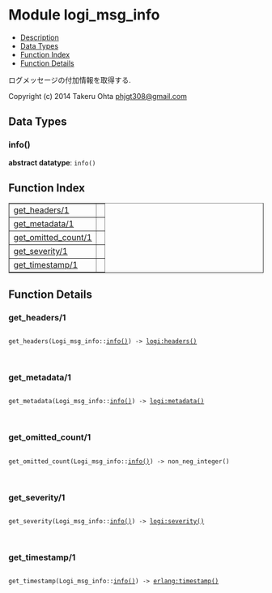 

# Module logi_msg_info #
* [Description](#description)
* [Data Types](#types)
* [Function Index](#index)
* [Function Details](#functions)

ログメッセージの付加情報を取得する.

Copyright (c) 2014 Takeru Ohta <phjgt308@gmail.com>

<a name="types"></a>

## Data Types ##




### <a name="type-info">info()</a> ###


__abstract datatype__: `info()`

<a name="index"></a>

## Function Index ##


<table width="100%" border="1" cellspacing="0" cellpadding="2" summary="function index"><tr><td valign="top"><a href="#get_headers-1">get_headers/1</a></td><td></td></tr><tr><td valign="top"><a href="#get_metadata-1">get_metadata/1</a></td><td></td></tr><tr><td valign="top"><a href="#get_omitted_count-1">get_omitted_count/1</a></td><td></td></tr><tr><td valign="top"><a href="#get_severity-1">get_severity/1</a></td><td></td></tr><tr><td valign="top"><a href="#get_timestamp-1">get_timestamp/1</a></td><td></td></tr></table>


<a name="functions"></a>

## Function Details ##

<a name="get_headers-1"></a>

### get_headers/1 ###

<pre><code>
get_headers(Logi_msg_info::<a href="#type-info">info()</a>) -&gt; <a href="logi.md#type-headers">logi:headers()</a>
</code></pre>
<br />

<a name="get_metadata-1"></a>

### get_metadata/1 ###

<pre><code>
get_metadata(Logi_msg_info::<a href="#type-info">info()</a>) -&gt; <a href="logi.md#type-metadata">logi:metadata()</a>
</code></pre>
<br />

<a name="get_omitted_count-1"></a>

### get_omitted_count/1 ###

<pre><code>
get_omitted_count(Logi_msg_info::<a href="#type-info">info()</a>) -&gt; non_neg_integer()
</code></pre>
<br />

<a name="get_severity-1"></a>

### get_severity/1 ###

<pre><code>
get_severity(Logi_msg_info::<a href="#type-info">info()</a>) -&gt; <a href="logi.md#type-severity">logi:severity()</a>
</code></pre>
<br />

<a name="get_timestamp-1"></a>

### get_timestamp/1 ###

<pre><code>
get_timestamp(Logi_msg_info::<a href="#type-info">info()</a>) -&gt; <a href="erlang.md#type-timestamp">erlang:timestamp()</a>
</code></pre>
<br />

